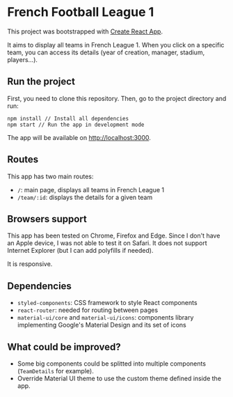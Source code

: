 # French Football League 1

This project was bootstrapped with [Create React App](https://github.com/facebook/create-react-app).

It aims to display all teams in French League 1. When you click on a specific team, you can access its details (year of creation, manager, stadium, players...).

## Run the project

First, you need to clone this repository.
Then, go to the project directory and run:

```
npm install // Install all dependencies
npm start // Run the app in development mode
```

The app will be available on [http://localhost:3000](http://localhost:3000).

## Routes

This app has two main routes:

- `/`: main page, displays all teams in French League 1
- `/team/:id`: displays the details for a given team

## Browsers support

This app has been tested on Chrome, Firefox and Edge. Since I don't have an Apple device, I was not able to test it on Safari. It does not support Internet Explorer (but I can add polyfills if needed).

It is responsive.

## Dependencies

- `styled-components`: CSS framework to style React components
- `react-router`: needed for routing between pages
- `material-ui/core` and `material-ui/icons`: components library implementing Google's Material Design and its set of icons

## What could be improved?

- Some big components could be splitted into multiple components (`TeamDetails` for example).
- Override Material UI theme to use the custom theme defined inside the app.
